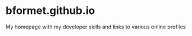 bformet.github.io
=================

My homepage with my developer skills and links to various online profiles
